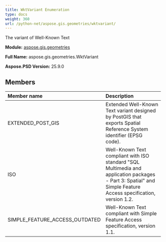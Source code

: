 ```yaml
---
title: WktVariant Enumeration
type: docs
weight: 360
url: /python-net/aspose.gis.geometries/wktvariant/
---
```


The variant of Well-Known Text

**Module:** [aspose.gis.geometries](/psd/python-net/aspose.gis.geometries/)

**Full Name:** aspose.gis.geometries.WktVariant

**Aspose.PSD Version:** 25.9.0

## **Members**
| **Member name** | **Description** |
| :- | :- |
| EXTENDED_POST_GIS | Extended Well-Known Text variant designed by PostGIS that exports Spatial Reference System identifier (EPSG code). |
| ISO | Well-Known Text compliant with ISO standard "SQL Multimedia and application packages - Part 3: Spatial" and<br/>            Simple Feature Access specification, version 1.2. |
| SIMPLE_FEATURE_ACCESS_OUTDATED | Well-Known Text compliant with Simple Feature Access specification, version 1.1. |
